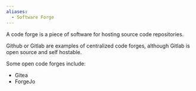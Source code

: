 ```yaml
---
aliases:
  - Software Forge
---
```

A code forge is a piece of software for hosting source code repositories.

Github or Gitlab are examples of centralized code forges, although Gitlab is open source and self hostable.

Some open code forges include:

* Gitea
* ForgeJo
